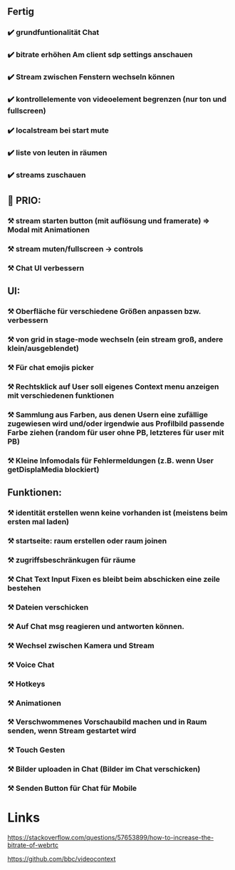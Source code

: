 ## Fertig
### ✔️ grundfuntionalität Chat
### ✔️ bitrate erhöhen Am client sdp settings anschauen
### ✔️ Stream zwischen Fenstern wechseln können 
### ✔️ kontrollelemente von videoelement begrenzen (nur ton und fullscreen)
### ✔️ localstream bei start mute
### ✔️ liste von leuten in räumen
### ✔️ streams zuschauen


## 🚩 PRIO:
### ⚒️ stream starten button (mit auflösung und framerate) => Modal mit Animationen
### ⚒️ stream muten/fullscreen -> controls
### ⚒️ Chat UI verbessern

## UI:
### ⚒️ Oberfläche für verschiedene Größen anpassen bzw. verbessern
### ⚒️ von grid in stage-mode wechseln (ein stream groß, andere klein/ausgeblendet)
### ⚒️ Für chat emojis picker 
### ⚒️ Rechtsklick auf User soll eigenes Context menu anzeigen mit verschiedenen funktionen
### ⚒️ Sammlung aus Farben, aus denen Usern eine zufällige zugewiesen wird und/oder irgendwie aus Profilbild passende Farbe ziehen (random für user ohne PB, letzteres für user mit PB)
### ⚒️ Kleine Infomodals für Fehlermeldungen (z.B. wenn User getDisplaMedia blockiert)

## Funktionen:
### ⚒️ identität erstellen wenn keine vorhanden ist (meistens beim ersten mal laden)
### ⚒️ startseite: raum erstellen oder raum joinen
### ⚒️ zugriffsbeschränkugen für räume
### ⚒️ Chat Text Input Fixen es bleibt beim abschicken eine zeile bestehen
### ⚒️ Dateien verschicken 
### ⚒️ Auf Chat msg reagieren und antworten können.
### ⚒️ Wechsel zwischen Kamera und Stream
### ⚒️ Voice Chat
### ⚒️ Hotkeys
### ⚒️ Animationen
### ⚒️ Verschwommenes Vorschaubild machen und in Raum senden, wenn Stream gestartet wird
### ⚒️ Touch Gesten
### ⚒️ Bilder uploaden in Chat (Bilder im Chat verschicken)
### ⚒️ Senden Button für Chat für Mobile

# Links 

https://stackoverflow.com/questions/57653899/how-to-increase-the-bitrate-of-webrtc

https://github.com/bbc/videocontext
